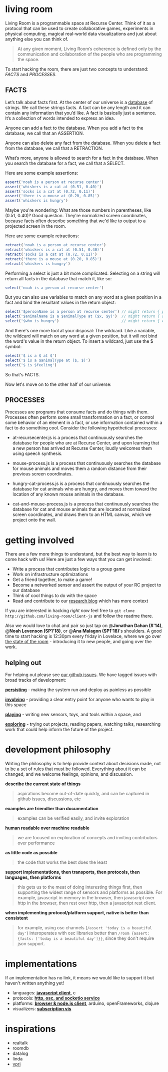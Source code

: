 # living room

Living Room is a programmable space at Recurse Center. Think of it as a protocol that can be used to create collaborative games, experiments in physical computing, magical real-world data visualizations and just about anything else you can think of.

> At any given moment, Living Room’s coherence is defined only by the communication and collaboration of the people who are programming the space.

To start hacking the room, there are just two concepts to understand: *FACTS* and *PROCESSES*.

## FACTS

Let’s talk about facts first.  At the center of our universe is a [database][database-js] of strings.  We call these strings facts.  A fact can be any length and it can contain any information that you’d like.  A fact is basically just a sentence.  It’s a collection of words intended to express an idea.

Anyone can add a fact to the database.  When you add a fact to the database, we call that an ASSERTION.

Anyone can also delete any fact from the database.  When you delete a fact from the database, we call that a RETRACTION.

What’s more, anyone is allowed to search for a fact in the database.  When you search the database for a fact, we call that a SELECT.

Here are some example assertions:

```js
assert('noah is a person at recurse center')
assert('whiskers is a cat at (0.51, 0.40)')
assert('socks is a cat at (0.72, 0.11)')
assert('there is a mouse at (0.20, 0.85)')
assert('whiskers is hungry')
```

Maybe you're wondering:  What are those numbers in parentheses, like (0.51, 0.40)?  Good question.  They're normalized screen coordinates, because facts often describe something that we'd like to output to a projected screen in the room.

Here are some example retractions:

```js
retract('noah is a person at recurse center')
retract('whiskers is a cat at (0.51, 0.40)')
retract('socks is a cat at (0.72, 0.11)')
retract('there is a mouse at (0.20, 0.85)')
retract('whiskers is hungry')
```

Performing a select is just a bit more complicated.  Selecting on a string will return all facts in the database that match it, like so:

```js
select('noah is a person at recurse center')
```

But you can also use variables to match on any word at a given position in a fact and bind the resultant values in the return object:

```js
select('$personName is a person at recurse center') // might return { personName: "noah" }
select('$animalName is a $animalType at ($x, $y)')  // might return { animalName: "whiskers", animalType: "cat", x: 0.51, y: 0.40 }
select('$who is hungry')                            // might return { who: "whiskers" }
```

And there's one more tool at your disposal:  The wildcard. Like a variable, the wildcard will match on any word at a given position, but it will not bind the word's value in the return object.  To insert a wildcard, just use the $ symbol:

```js
select('$ is a $ at $')
select('$ is a $animalType at ($, $)')
select('$ is $feeling')
```

So that's FACTS.

Now let's move on to the other half of our universe:

## PROCESSES

Processes are programs that consume facts and do things with them.  Processes often perform some small transformation on a fact, or control some behavior of an element in a fact, or use information contained within a fact to do something cool.  Consider the following hypothetical processes:

- at-recursecenter.js is a process that continuously searches the database for people who are at Recurse Center, and upon learning that a new person has arrived at Recurse Center, loudly welcomes them using speech synthesis.

- mouse-process.js is a process that continuously searches the database for mouse animals and moves them a random distance from their previous screen coordinates.

- hungry-cat-process.js is a process that continuously searches the database for cat animals who are hungry, and moves them toward the location of any known mouse animals in the database.

- cat-and-mouse-process.js is a process that continuously searches the database for cat and mouse animals that are located at normalized screen coordinates, and draws them to an HTML canvas, which we project onto the wall.

# getting involved

There are a few more things to understand, but the best way to learn is to come hack with us!  Here are just a few ways that you can get involved:

- Write a process that contributes logic to a group game
- Work on infrastructure optimizations
- Get a friend together, to make a game!
- Become a networked sensor and assert the output of your RC project to our database
- Think of cool things to do with the space
- Read and contribute to our [research blog](https://livingroomresearch.tumblr.com/) which has more context

If you are interested in hacking *right now* feel free to `git clone http://github.com/living-room/client-js` and follow the readme there.

Also we would love to chat and pair so just tap on @**Jonathan Dahan (S'14)**, @**Noah Levenson (SP1'18)**, or @**Ana Malagon (SP1'18)**'s shoulders. A good time to start hacking is 12:30pm every friday in Lovelace, where we go over [the state of the room](https://www.recurse.com/calendar/2005) - introducing it to new people, and going over the work.

## helping out

For helping out please see [our github issues](https://github.com/living-room/living-room/issues). We have tagged issues with broad tracks of development:

**[persisting][]** - making the system run and deploy as painless as possible

**[involving][]** - providing a clear entry point for anyone who wants to play in this space

**[playing][]** - writing new sensors, toys, and tools within a space, and

**[exploring][]** - trying out projects, reading papers, watching talks, researching work that could help inform the future of the project.

# development philosophy

Writing the philosophy is to help provide context about decisions made, not to be a set of rules that must be followed. Everything about it can be changed, and we welcome feelings, opinions, and discussion.

**describe the current state of things**

> aspirations become out-of-date quickly, and can be captured in github issues, discussions, etc

**examples are friendlier than documentation**

> examples can be verified easily, and invite exploration

**human readable over machine readable**

> we are focused on exploration of concepts and inviting contributors over performance

**as little code as possible**

> the code that works the best does the least

**support implementations, then transports, then protocols, then languages, then platforms**

> this gets us to the meat of doing interesting things first, then supporting the widest range of sensors and platforms as possible. For example, javascript in memory in the browser, then javascript over http in the browser, then rest over http, then a javascript rest client.

**when implementing protocol/platform support, native is better than consistent**
> for example, using osc channels (`/assert 'today is a beautiful day'`) interoperates with osc libraries better than `/room {assert: {facts: ['today is a beautiful day']}}`, since they don't require json support.

# implementations

If an implementation has no link, it means we would like to support it but haven't written anything yet!

* languages: **[javascript client][client-js]**, c
* protocols: **[http, osc, and socketio service][service-js]**
* platforms: **[browser & node.js client][client-js]**, arduino, openFrameworks, clojure
* visualizers: **[subscription vis](https://github.com/modernserf/rumor-visualizer)**

# inspirations

- realtalk
- roomdb
- datalog
- linda
- [vpri](http://www.vpri.org)

[service-js]: https://github.com/living-room/service-js
[client-js]: https://github.com/living-room/client-js
[database-js]: https://github.com/living-room/database-js

[involving]: https://github.com/living-room/living-room/issues?q=is%3Aopen+is%3Aissue+label%3Ainvolving/
[persisting]: https://github.com/living-room/living-room/issues?q=is%3Aopen+is%3Aissue+label%3Apersisting/
[playing]: https://github.com/living-room/living-room/issues?q=is%3Aopen+is%3Aissue+label%3Aplaying/
[exploring]: https://github.com/living-room/living-room/issues?q=is%3Aopen+is%3Aissue+label%3Aexploring/
